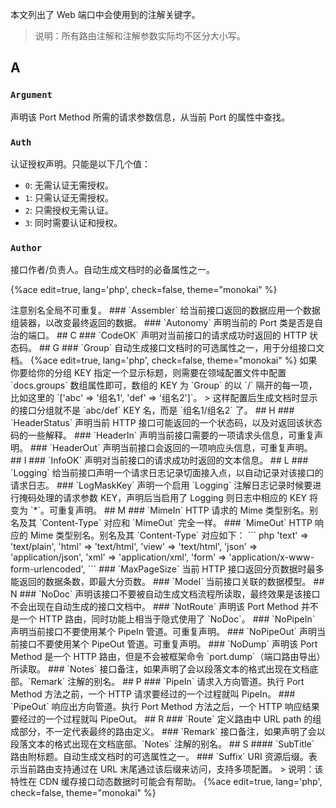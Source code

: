 <!-- toc -->

本文列出了 Web 端口中会使用到的注解关键字。

> 说明：所有路由注解和注解参数实际均不区分大小写。

## A

### `Argument`

声明该 Port Method 所需的请求参数信息，从当前 Port 的属性中查找。

### `Auth`

认证授权声明。只能是以下几个值：

- `0`: 无需认证无需授权。
- `1`: 只需认证无需授权。
- `2`: 只需授权无需认证。
- `3`: 同时需要认证和授权。

### `Author`

接口作者/负责人。自动生成文档时的必备属性之一。

{%ace edit=true, lang='php', check=false, theme="monokai" %}
<?php

declare(strict_types=1);

namespace Domain\Http\Port\V1;

/**
 * @Author(demo@dofphp.org)
 */
class DOF
{
}
{%endace%}

### `Alias`

给当前接口的路由起一个别名。

> 注意别名全局不可重复。

### `Assembler`

给当前接口返回的数据应用一个数据组装器，以改变最终返回的数据。

### `Autonomy`

声明当前的 Port 类是否是自治的端口。

## C

### `CodeOK`

声明对当前接口的请求成功时返回的 HTTP 状态码。

## G

### `Group`

自动生成接口文档时的可选属性之一，用于分组接口文档。

{%ace edit=true, lang='php', check=false, theme="monokai" %}
<?php

declare(strict_types=1);

namespace Domain\Http\Port\V1;

/**
 * @Group(abc/def)
 */
class DOF
{
}
{%endace%}


注意，`Group` 注解值的 KEY 要完全一致的分组才会归档到同一个接口分类下。

> 如果你要给你的分组 KEY 指定一个显示标题，则需要在领域配置文件中配置 `docs.groups` 数组属性即可，数组的 KEY 为 `Group` 的以 `/` 隔开的每一项，比如这里的 `['abc' => '组名1', 'def' => '组名2']`。

> 这样配置后生成文档时显示的接口分组就不是 `abc/def` KEY 名，而是 `组名1/组名2` 了。

## H

### `HeaderStatus`

声明当前 HTTP 接口可能返回的一个状态码，以及对返回该状态码的一些解释。

### `HeaderIn`

声明当前接口需要的一项请求头信息，可重复声明。

### `HeaderOut`

声明当前接口会返回的一项响应头信息，可重复声明。

## I

### `InfoOK`

声明对当前接口的请求成功时返回的文本信息。

## L

### `Logging`

给当前接口声明一个请求日志记录切面接入点，以自动记录对该接口的请求日志。

### `LogMaskKey`

声明一个启用 `Logging` 注解日志记录时候要进行掩码处理的请求参数 KEY，声明后当启用了 Logging 则日志中相应的 KEY 将变为 `*`。可重复声明。

## M

### `MimeIn`

HTTP 请求的 Mime 类型别名。别名及其 `Content-Type` 对应和 `MimeOut` 完全一样。

### `MimeOut`

HTTP 响应的 Mime 类型别名。别名及其 `Content-Type` 对应如下：

``` php 
'text' => 'text/plain',
'html' => 'text/html',
'view' => 'text/html',
'json' => 'application/json',
'xml'  => 'application/xml',
'form' => 'application/x-www-form-urlencoded',
```

### `MaxPageSize`

当前 HTTP 接口返回分页数据时最多能返回的数据条数，即最大分页数。

### `Model`

当前接口关联的数据模型。

## N

### `NoDoc`

声明该接口不要被自动生成文档流程所读取，最终效果是该接口不会出现在自动生成的接口文档中。


### `NotRoute`

声明该 Port Method 并不是一个 HTTP 路由，同时功能上相当于隐式使用了 `NoDoc`。

### `NoPipeIn`

声明当前接口不要使用某个 PipeIn 管道。可重复声明。

### `NoPipeOut`

声明当前接口不要使用某个 PipeOut 管道。可重复声明。

### `NoDump`

声明该 Port Method 是一个 HTTP 路由，但是不会被框架命令 `port.dump`（端口路由导出）所读取。

### `Notes`

接口备注，如果声明了会以段落文本的格式出现在文档底部。`Remark` 注解的别名。

## P

### `PipeIn`

请求入方向管道。执行 Port Method 方法之前，一个 HTTP 请求要经过的一个过程就叫 PipeIn。

### `PipeOut`

响应出方向管道。执行 Port Method 方法之后，一个 HTTP 响应结果要经过的一个过程就叫 PipeOut。

## R

### `Route`

定义路由中 URL path 的组成部分，不一定代表最终的路由定义。

### `Remark`

接口备注，如果声明了会以段落文本的格式出现在文档底部。`Notes` 注解的别名。

## S

#### `SubTitle`

路由附标题。自动生成文档时的可选属性之一。

### `Suffix`

URI 资源后缀。表示当前路由支持通过在 URL 末尾通过该后缀来访问，支持多项配置。

> 说明：该特性在 CDN 缓存接口动态数据时可能会有帮助。


{%ace edit=true, lang='php', check=false, theme="monokai" %}
<?php

declare(strict_types=1);

namespace Domain\Http\Port\V1;

/**
 * @Suffix(xml)
 * @Suffix(json)
 * @Suffix(aaa,bbb)
 */
class DOF
{
}
{%endace%}

如果路由注解中没有声明资源后缀，但是访问时带上了资源后缀，则会返回找不到路由这样的提示。

如果路由注解中带有资源后缀，而且该资源后缀是 HTTP Content-Type 的别名，则返回响应的数据格式会自动解析成该类型。

其中 DOF 中可以使用的 HTTP Content-Type 别名和前面 `MimeOut` 的别名列表中的 KEY 保持一致。

### `Status`

当前接口的状态，无任何实际性功能作用，只是在接口开发人想要告知阅读接口文档的人当前接口的状态的时候有用。

## T

#### `Title`

路由主标题。自动生成文档时的必备属性之一。

## V

### `Verb`

定义路由的请求方式，支持 HTTP 所有动词。可为同一个 Port 定义多个 Verb。

### `Version`

接口版本声明。主要被用于自动生成文档时作为文档的一级目录。

{%ace edit=true, lang='php', check=false, theme="monokai" %}
<?php

declare(strict_types=1);

namespace Domain\Http\Port\V1;

/**
 * @Version(v1)
 */
class DOF
{
}
{%endace%}

也会作为路由定义的最开始前缀，不过该特性可以通过注解参数禁用：

{%ace edit=true, lang='php', check=false, theme="monokai" %}
<?php

declare(strict_types=1);

namespace Domain\Http\Port\V1;

/**
 * @Version(v1){route=0}
 */
class DOF
{
}
{%endace%}

其中的注解参数 `route` 默认为 1，表示启用版本声明作为路由开始前缀的特性。

## W

### `WrapErr`

当业务逻辑中指明 HTTP 响应包含逻辑错误时，对响应数据要使用的包装格式，注解值只能是一个 WrapIn 类命名空间。

一个 Port Method 只能有一个 WrapErr。

### `WrapIn`

对正常 HTTP 请求数据包要使用的包装格式，注解值只能是一个 WrapIn 类命名空间。

一个 Port Method 只能有一个 WrapIn。

### `WrapOut`

对正常 HTTP 响应数据包要使用的包装格式，注解值只能是一个 WrapIn 类命名空间。

一个 Port Method 只能有一个 WrapOut。
